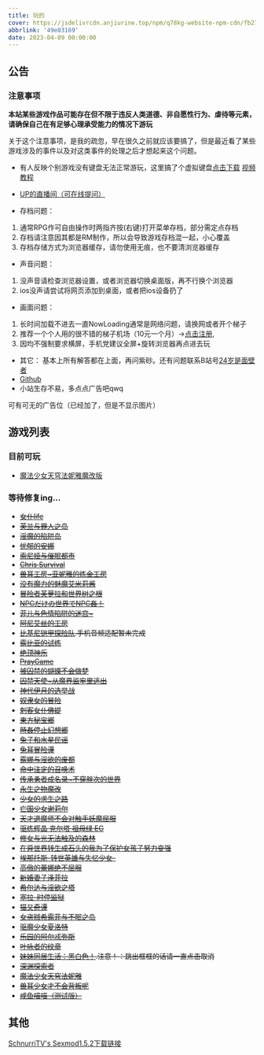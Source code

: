 ```yaml
---
title: 玩的
cover: https://jsdelivrcdn.anjiurine.top/npm/q78kg-website-npm-cdn/fb27a46f-58f3-4c40-ba84-fdf9cf8ac528.jpg
abbrlink: '49e03169'
date: 2023-04-09 00:00:00
---
```


## 公告

### 注意事项

**本站某些游戏作品可能存在但不限于违反人类道德、非自愿性行为、虐待等元素，请确保自己在有足够心理承受能力的情况下游玩**

关于这个注意事项，是我的疏忽，早在很久之前就应该要搞了，但是最近看了某些游戏涉及的事件以及对这类事件的处理之后才想起来这个问题。

*  有人反映个别游戏没有键盘无法正常游玩，这里搞了个虚拟键盘[点击下载](https://wwm.lanzouy.com/ix1TA09muc9i) [视频教程](https://www.bilibili.com/video/BV1rY4y1c7gF?spm_id_from=333.999.list.card_archive.click&vd_source=801795c39b69f97463626c47636619c6)

*  [UP的直播间（可在线提问）](https://live.bilibili.com/h5/25002061)
*  存档问题：
1. 通常RPG作可自由操作时两指齐按(右键)打开菜单存档，部分需定点存档
2. 存档请注意因其都是RM制作，所以会导致游戏存档混一起，小心覆盖
3. 存档存储方式为浏览器缓存，请勿使用无痕，也不要清浏览器缓存

* 声音问题：
1. 没声音请检查浏览器设置，或者浏览器切换桌面版，再不行换个浏览器
2. ios没声请尝试将网页添加到桌面，或者把ios设备扔了

* 画面问题：
1. 长时间加载不进去一直NowLoading通常是网络问题，请换网或者开个梯子
2. 推荐一个个人用的很不错的梯子机场（10元一个月）→[点击注册](https://www.efcloud.net/#/register?code=51iZI5KU),
3. 因均不强制要求横屏，手机党建议全屏+旋转浏览器再点进去玩

* 其它：
基本上所有解答都在上面，再问紫砂。还有问题联系B站号[24岁是面壁者](https://space.bilibili.com/383769313/)
*  [Github](https://github.com/amemei-list)
*  小站生存不易，多点点广告吧qwq
<a class="tbaru">
   <script type="text/javascript">
   var uid = '460256';
   var wid = '701228';
   var pop_tag = document.createElement('script');pop_tag.src='//cdn.popcash.net/show.js';document.body.appendChild(pop_tag);
   pop_tag.onerror = function() {pop_tag = document.createElement('script');pop_tag.src='//cdn2.popcash.net/show.js';document.body.appendChild(pop_tag)};
</script>
   可有可无的广告位（已经加了，但是不显示图片）
</a>

## 游戏列表

### 目前可玩

*  [魔法少女天穹法妮雅魔改版](https://Amemei-Lists.top/Magical-Girl-Celesphonia-extension/)

### 等待修复ing...

*  <del>[女仆life](https://Amemei-Lists.top/MaidLife/)</del>
*  <del>[芙兰与罪人之岛](https://Amemei-Lists.top/FuranToZaininNoSima/index.html)</del>
*  <del>[淫魔的陷阱岛](https://Amemei-Lists.top/TrapIsland/index.html)</del>
*  <del>[忧郁的安娜](https://Amemei-Lists.top/melancholianna/index.html)</del>
*  <del>[索尼娅与催眠都市](https://Amemei-Lists.top/HypnoticCity/index.html)</del>
*  <del>[Chris Survival](https://Amemei-Lists.top/ChrisSurvival/index.html)</del>
*  <del>[兽耳工房~亚妮雅的炼金工房](https://Amemei-Lists.top/AnimalEarWorkshop/index.html)</del>
*  <del>[没有魔力的魅魔艾米莉酱](https://Amemei-Lists.top/Emily/index.html)</del>
*  <del>[冒险者芙萝拉和世界树之根](https://Amemei-Lists.top/Yggdrasill/index.html)</del>
*  <del>[NPCだけの世界でNPC姦！](https://Amemei-Lists.top/NPC/index.html)</del>
*  <del>[菲儿与色情陷阱的迷宫~](https://Amemei-Lists.top/GUARDIANSTRAP/index.html)</del>
*  <del>[阿尼艾丝的工房](https://Amemei-Lists.top/Anies/index.html)</del>
*  <del>[比基尼铠甲探险队](https://Amemei-Lists.top/BikiniArmor/index.html).手机音频适配暂未完成</del>
*  <del>[露比亚的试炼](https://Amemei-Lists.top/Rubia/index.html)</del>
*  <del>[绝顶神乐](https://Amemei-Lists.top/Kagura/)</del>
*  <del>[PrayGame](https://Amemei-Lists.top/PrayGame/)</del>
*  <del>[被囚禁的蝴蝶不会做梦](https://Amemei-Lists.top/butterfly/)</del>
*  <del>[囚禁天使~从魔界监牢里逃出](https://Amemei-Lists.top/ImprisonedAngel/)</del>
*  <del>[神代伊月的选举战](https://Amemei-Lists.top/Electoralwarfare/)</del>
*  <del>[奴隶女的冒险](https://Amemei-Lists.top/slave/)</del>
*  <del>[刺客女仆佛媞](https://Amemei-Lists.top/Assassinmaid/)</del>
*  <del>[東方秘宝郷](https://Amemei-Lists.top/SecretTreasureTownship/)</del>
*  <del>[時姦停止幻想郷](https://Amemei-Lists.top/THEWorld/)</del>
*  <del>[兔子和水星民谣](https://Amemei-Lists.top/MECHANICA)</del>
*  <del>[兔耳冒险谭](https://Amemei-Lists.top/TRMXT)</del>
*  <del>[露娜与淫欲的废都](https://Amemei-Lists.top/LNYYYDFD)</del>
*  <del>[命中注定的召唤术](https://Amemei-Lists.top/MZZDDZHS)</del>
*  <del>[传承勇者成名录~不穿胖次的世界](https://Amemei-Lists.top/CCYZCMLBCPCDSJ)</del>
*  <del>[永生之物魔改](https://Amemei-Lists.top/Ambrosia/)</del>
*  <del>[少女的求生之路](https://Amemei-Lists.top/SNDQSZL)</del>
*  <del>[亡国少女谢莉尔](https://Amemei-Lists.top/Belial-Red)</del>
*  <del>[天才退魔师不会对触手妖魔屈服](https://Amemei-Lists.top/TCTMSBHDCSYMQF)</del>
*  <del>[驱炼辉晶 克尔塔 祖母绿 EG](https://Amemei-Lists.top/QLHJKRTZMLEG)</del>
*  <del>[修女与光无法触及的森林](https://Amemei-Lists.top/XNYGWFCJDSL/)</del>
*  <del>[在异世界转生成石头的我为了保护女孩子努力变强](https://Amemei-Lists.top/ZYSJZSWSTDWWLBHNHZNLBQ/)</del>
*  <del>[埃那托斯-转世英雄与失忆少女-](https://Amemei-Lists.top/Enatus-Radi/)</del>
*  <del>[高傲的蕾娜绝不屈服](https://Amemei-Lists.top/GADLNJBQF/)</del>
*  <del>[新婚妻子泽菲拉](https://Amemei-Lists.top/Zefira/)</del>
*  <del>[希尔达与淫欲之塔](https://Amemei-Lists.top/XEDYYYZT/)</del>
*  <del>[塞拉-时停监狱](https://Amemei-Lists.top/SLSTJY/)</del>
*  <del>[猫又奇谭](https://Amemei-Lists.top/MYQT/)</del>
*  <del>[女盗贼希露菲与不眠之岛](https://Amemei-Lists.top/Sylphy-and-the-Sleepless-Island/)</del>
*  <del>[驱魔少女夏洛特](https://Amemei-Lists.top/ExorcistCharlotte/)</del>
*  <del>[乐园的阿尔忒弥斯](https://Amemei-Lists.top/Ark-of-Artemis/)</del>
*  <del>[叶咏者的纹章](https://Amemei-Lists.top/Leafsinger/)</del>
*  <del>[妹妹同居生活：黑白色！](https://Amemei-Lists.top/MSH/).注意！：跳出框框的话请一直点击取消</del>
*  <del>[深渊探索者](https://Amemei-Lists.top/Explorers-of-the-Abyss/)</del>
*  <del>[魔法少女天穹法妮雅](https://Amemei-Lists.top/Magical-Girl-Celesphonia/)</del>
*  <del>[兽耳少女才不会背叛呢](https://Amemei-Lists.top/Fox-Girls-Never-Play-Dirty/)</del>
*  <del>[咸鱼喵喵（测试版）](https://Amemei-Lists.top/Nyaruru/)</del>

## 其他

[SchnurriTV's Sexmod1.5.2下载链接](https://www.file4.net/f-1xxP)
